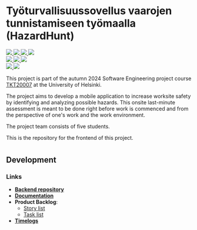 # Työturvallisuussovellus vaarojen tunnistamiseen työmaalla (HazardHunt)

<p>
  <!-- Main branch badges -->
  <a href="https://github.com/Ohtu-Tyoturvallisuus/TTS-frontend/actions/workflows/ci-main.yml" alt="Continuous Integration">
    <img src="https://github.com/Ohtu-Tyoturvallisuus/TTS-frontend/actions/workflows/ci-main.yml/badge.svg"/>
  </a>
  <a href="https://github.com/Ohtu-Tyoturvallisuus/TTS-frontend/actions/workflows/eas-build-submit-all.yml" alt="Continuous Deployment">
    <img src="https://github.com/Ohtu-Tyoturvallisuus/TTS-frontend/actions/workflows/eas-build-submit-all.yml/badge.svg"/>
  </a>
  <a href="https://codecov.io/github/Ohtu-Tyoturvallisuus/TTS-frontend" > 
    <img src="https://codecov.io/github/Ohtu-Tyoturvallisuus/TTS-frontend/branch/main/graph/badge.svg?token=R9CQLULY9J"/> 
  </a>
  <a href="https://github.com/Ohtu-Tyoturvallisuus/TTS-frontend/blob/main/LICENSE" alt="License">
    <img src="https://img.shields.io/github/license/Ohtu-Tyoturvallisuus/TTS-frontend"/>
  </a>

  <!-- UAT branch badges -->
  <br />
  <a href="https://github.com/Ohtu-Tyoturvallisuus/TTS-frontend/actions/workflows/ci-uat.yml" alt="Continuous Integration">
    <img src="https://github.com/Ohtu-Tyoturvallisuus/TTS-frontend/actions/workflows/ci-uat.yml/badge.svg"/>
  </a>
  <a href="https://github.com/Ohtu-Tyoturvallisuus/TTS-frontend/actions/workflows/eas-build-submit-all-uat.yml" alt="Continuous Deployment">
    <img src="https://github.com/Ohtu-Tyoturvallisuus/TTS-frontend/actions/workflows/eas-build-submit-all-uat.yml/badge.svg"/>
  </a>
  <a href="https://codecov.io/gh/Ohtu-Tyoturvallisuus/TTS-frontend" > 
    <img src="https://codecov.io/gh/Ohtu-Tyoturvallisuus/TTS-frontend/branch/uat/graph/badge.svg?token=R9CQLULY9J"/> 
  </a>

  <!-- Production branch badges -->
  <br />
  <a href="https://github.com/Ohtu-Tyoturvallisuus/TTS-frontend/actions/workflows/ci-production.yml" alt="Continuous Integration">
    <img src="https://github.com/Ohtu-Tyoturvallisuus/TTS-frontend/actions/workflows/ci-production.yml/badge.svg"/>
  </a>
  <!-- TODO: Kun tuotantoon julkaistaan niin tämän kommentin voi poistaa
  <a href="https://github.com/Ohtu-Tyoturvallisuus/TTS-frontend/actions/workflows/eas-build-submit-all-prod.yml" alt="Continuous Deployment">
    <img src="https://github.com/Ohtu-Tyoturvallisuus/TTS-frontend/actions/workflows/eas-build-submit-all-prod.yml/badge.svg"/>
  </a>
  -->
  <a href="https://codecov.io/gh/Ohtu-Tyoturvallisuus/TTS-frontend" > 
    <img src="https://codecov.io/gh/Ohtu-Tyoturvallisuus/TTS-frontend/branch/production/graph/badge.svg?token=R9CQLULY9J"/> 
  </a>
</p>

This project is part of the autumn 2024 Software Engineering project course [TKT20007](https://github.com/HY-TKTL/TKT20007-Ohjelmistotuotantoprojekti/) at the University of Helsinki.

The project aims to develop a mobile application to increase worksite safety by identifying and analyzing possible hazards. This onsite last-minute assessment is meant to be done right before work is commenced and from the perspective of one's work and the work environment.

The project team consists of five students.

This is the repository for the frontend of this project.
#

## Development

### Links

- [**Backend repository**](https://github.com/Ohtu-Tyoturvallisuus/TTS-backend)
- [**Documentation**](https://github.com/Ohtu-Tyoturvallisuus/TTS-documentation)
- **Product Backlog**:
  - [Story list](https://github.com/orgs/Ohtu-Tyoturvallisuus/projects/1/views/1)
  - [Task list](https://github.com/orgs/Ohtu-Tyoturvallisuus/projects/1/views/2)
- [**Timelogs**](https://study.cs.helsinki.fi/projekti/timelogs)
